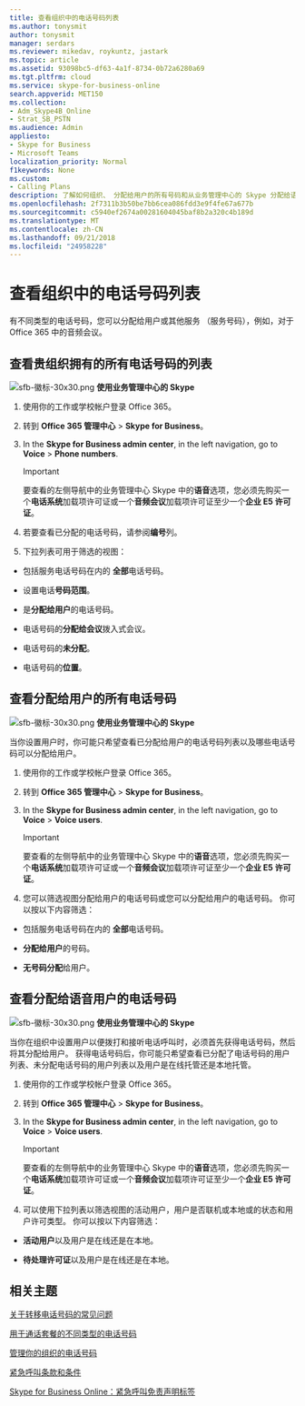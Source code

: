 ```yaml
---
title: 查看组织中的电话号码列表
ms.author: tonysmit
author: tonysmit
manager: serdars
ms.reviewer: mikedav, roykuntz, jastark
ms.topic: article
ms.assetid: 93098bc5-df63-4a1f-8734-0b72a6280a69
ms.tgt.pltfrm: cloud
ms.service: skype-for-business-online
search.appverid: MET150
ms.collection:
- Adm_Skype4B_Online
- Strat_SB_PSTN
ms.audience: Admin
appliesto:
- Skype for Business
- Microsoft Teams
localization_priority: Normal
f1keywords: None
ms.custom:
- Calling Plans
description: 了解如何组织、 分配给用户的所有号码和从业务管理中心的 Skype 分配给语音用户的所有号码中的所有电话号码的列表，请参阅。
ms.openlocfilehash: 2f7311b3b50be7bb6cea086fdd3e9f4fe67a677b
ms.sourcegitcommit: c5940ef2674a00281604045baf8b2a320c4b189d
ms.translationtype: MT
ms.contentlocale: zh-CN
ms.lasthandoff: 09/21/2018
ms.locfileid: "24958228"
---
```

# <a name="see-a-list-of-phone-numbers-in-your-organization"></a>查看组织中的电话号码列表

有不同类型的电话号码，您可以分配给用户或其他服务 （服务号码），例如，对于 Office 365 中的音频会议。
  
## <a name="to-see-a-list-of-all-phone-numbers-that-you-have-for-your-organization"></a>查看贵组织拥有的所有电话号码的列表

![sfb-徽标-30x30.png](../images/sfb-logo-30x30.png) **使用业务管理中心的 Skype**


1. 使用你的工作或学校帐户登录 Office 365。
    
2. 转到 **Office 365 管理中心** > **Skype for Business**。
    
3. In the **Skype for Business admin center**, in the left navigation, go to **Voice** > **Phone numbers**.
    
    > [!IMPORTANT]
    > 要查看的左侧导航中的业务管理中心 Skype 中的**语音**选项，您必须先购买一个**电话系统**加载项许可证或一个**音频会议**加载项许可证至少一个**企业 E5 许可证**。
    
4. 若要查看已分配的电话号码，请参阅**编号**列。
    
5. 下拉列表可用于筛选的视图：
    
  - 包括服务电话号码在内的 **全部**电话号码。
    
  - 设置电话**号码范围**。
    
  - 是**分配给用户**的电话号码。
    
  - 电话号码的**分配给会议**拨入式会议。
    
  - 电话号码的**未分配**。
    
  - 电话号码的**位置**。
    
## <a name="to-see-all-of-the-phone-numbers-that-are-assigned-to-users"></a>查看分配给用户的所有电话号码

![sfb-徽标-30x30.png](../images/sfb-logo-30x30.png) **使用业务管理中心的 Skype**


当你设置用户时，你可能只希望查看已分配给用户的电话号码列表以及哪些电话号码可以分配给用户。
  
1. 使用你的工作或学校帐户登录 Office 365。
    
2. 转到 **Office 365 管理中心** > **Skype for Business**。
    
3. In the **Skype for Business admin center**, in the left navigation, go to **Voice** > **Voice users**.
    
    > [!IMPORTANT]
    > 要查看的左侧导航中的业务管理中心 Skype 中的**语音**选项，您必须先购买一个**电话系统**加载项许可证或一个**音频会议**加载项许可证至少一个**企业 E5 许可证**。
    
4. 您可以筛选视图分配给用户的电话号码或您可以分配给用户的电话号码。 你可以按以下内容筛选：
    
  - 包括服务电话号码在内的 **全部**电话号码。
    
  - **分配给用户**的号码。
    
  - **无号码分配**给用户。
    
## <a name="to-see-the-phone-numbers-that-are-assigned-to-voice-users"></a>查看分配给语音用户的电话号码

![sfb-徽标-30x30.png](../images/sfb-logo-30x30.png) **使用业务管理中心的 Skype**


当你在组织中设置用户以便拨打和接听电话呼叫时，必须首先获得电话号码，然后将其分配给用户。 获得电话号码后，你可能只希望查看已分配了电话号码的用户列表、未分配电话号码的用户列表以及用户是在线托管还是本地托管。
  
1. 使用你的工作或学校帐户登录 Office 365。
    
2. 转到 **Office 365 管理中心** > **Skype for Business**。
    
3. In the **Skype for Business admin center**, in the left navigation, go to **Voice** > **Voice users**.
    
    > [!IMPORTANT]
    > 要查看的左侧导航中的业务管理中心 Skype 中的**语音**选项，您必须先购买一个**电话系统**加载项许可证或一个**音频会议**加载项许可证至少一个**企业 E5 许可证**。
    
4. 可以使用下拉列表以筛选视图的活动用户，用户是否联机或本地或的状态和用户许可类型。 你可以按以下内容筛选：
    
  - **活动用户**以及用户是在线还是在本地。
    
  - **待处理许可证**以及用户是在线还是在本地。
    
## <a name="related-topics"></a>相关主题
[关于转移电话号码的常见问题](/microsoftteams/transferring-phone-numbers-common-questions)

[用于通话套餐的不同类型的电话号码](/microsoftteams/different-kinds-of-phone-numbers-used-for-calling-plans)

[管理你的组织的电话号码](/microsoftteams/manage-phone-numbers-for-your-organization)

[紧急呼叫条款和条件](/microsoftteams/emergency-calling-terms-and-conditions)

[Skype for Business Online：紧急呼叫免责声明标签](https://github.com/MicrosoftDocs/OfficeDocs-SkypeForBusiness/blob/live/Teams/downloads/emergency-calling/emergency-calling-label-(en-us)-(v.1.0).zip?raw=true)
  
 
